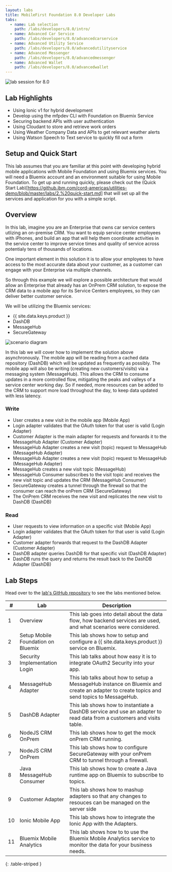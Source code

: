 ```yaml
---
layout: labs
title: MobileFirst Foundation 8.0 Developer Labs
tabs:
  - name: Lab selection
    path: /labs/developers/8.0/intro/
  - name: Advanced Car Service
    path: /labs/developers/8.0/advancedcarservice
  - name: Advanced Utility Service
    path: /labs/developers/8.0/advancedutilityservice
  - name: Advanced Messenger
    path: /labs/developers/8.0/advancedmessenger
  - name: Advanced Wallet
    path: /labs/developers/8.0/advancedwallet
---
```


![lab session for 8.0](../advancedutilityservice/screenstory.png)

## Lab Highlights
* Using Ionic v1 for hybrid development
* Develop using the mfpdev CLI with Foundation on Bluemix Service
* Securing backend APIs with user authentication
* Using Cloudant to store and retrieve work orders
* Using Weather Company Data and APIs to get relevant weather alerts
* Using Watson Speech to Text service to quickly fill out a form

## Setup and Quick Start
This lab assumes that you are familiar at this point with developing hybrid mobile applications with Mobile Foundation and using Bluemix services. You will need a Bluemix account and an environment suitable for using Mobile Foundation. To get up and running quickly, please check out the (Quick Start Lab)[https://github.ibm.com/cord-americas/utilities-demo/blob/master/labs/2.%20quick-start.md] that will set up all the services and application for you with a simple script.

## Overview
In this lab, imagine you are an Enterprise that owns car service centers utlizing an on-premise CRM. You want to equip service center employees with iPhones, and build an app that will help them coordinate activities in the service center to improve service times and quality of service across potentialy tens of thousands of locations.

One important element in this solution it is to allow your employees to have access to the most accurate data about your customer, as a customer can engage with your Enterprise via multiple channels.

So through this example we will explore a possible architecture that would allow an Enterprise that already has an OnPrem CRM solution, to expose the CRM data to a mobile app for its Service Centers employees, so they can deliver better customer service.

We will be utilizing the Bluemix services:

* {{ site.data.keys.product }}
* DashDB
* MessageHub
* SecureGateway

![scenario diagram](../advancedcarservice/diagram.png)

In this lab we will cover how to implement the solution above asynchronously. The mobile app will be reading from a cached data repository (DashDB) which will be updated as frequently as possibly. The mobile app will also be writing (creating new customers/visits) via a messaging system (MessageHub). This allows the CRM to consume updates in a more controlled flow, mitigating the peaks and valleys of a service center working day. So if needed, more resources can be added to the CRM to support more load throughout the day, to keep data updated with less latency.

### Write
* User creates a new visit in the mobile app (Mobile App)
* Login adapter validates that the OAuth token for that user is valid (Login Adapter)
* Customer Adapter is the main adapter for requests and forwards it to the MessageHub Adapter (Customer Adapter)
* MessageHub Adapter creates a new visit (topic) request to MessageHub (MessageHub Adapter)
* MessageHub Adapter creates a new visit (topic) request to MessageHub (MessageHub Adapter)
* MessageHub creates a new visit topic (MessageHub)
* MessageHub Consumer subscribes to the visit topic and receives the new visit topic and updates the CRM (MessageHub Consumer)
* SecureGateway creates a tunnel through the firewall so that the consumer can reach the onPrem CRM (SecureGateway)
* The OnPrem CRM receives the new visit and replicates the new visit to DashDB (DashDB)

### Read
* User requests to view information on a specific visit (Mobile App)
* Login adapter validates that the OAuth token for that user is valid (Login Adapter)
* Customer adapter forwards that request to the DashDB Adapter (Customer Adapter)
* DashDB adapter queries DashDB for that specific visit (DashDB Adapter)
* DashDB runs the query and returns the result back to the DashDB Adapter (DashDB)

## Lab Steps
Head over to the [lab's GitHub repository](https://github.com/MobileFirst-Platform-Developer-Center/MotoCorpService/tree/release80/Lab) to see the labs mentioned below.

| #  | Lab      | Description |
|----|----------|-------------|
| 1  | Overview | This lab goes into detail about the data flow, how backend services are used, and what scenarios were considered.|
| 2  | Setup Mobile Foundation on Bluemix | This lab shows how to setup and configure a {{ site.data.keys.product }} service on Bluemix. |
| 3  | Security Implementation Login | This lab talks about how easy it is to integrate OAuth2 Security into your app. |
| 4  | MessageHub Adapter | This lab talks about how to setup a MessageHub instance on Bluemix and create an adapter to create topics and send topics to MessageHub. |
| 5  | DashDB Adapter | This lab shows how to instantiate a DashDB service and use an adapter to read data from a customers and visits table. |
| 6  | NodeJS CRM OnPrem | This lab shows how to get the mock onPrem CRM running. |
| 7  | NodeJS CRM OnPrem | This lab shows how to configure SecureGateway with your onPrem CRM to tunnel through a firewall. |
| 8  | Java MessageHub Consumer | This lab shows how to create a Java runtime app on Bluemix to subscribe to topics. |
| 9  | Customer Adapter | This lab shows how to mashup adapters so that any changes to resouces can be managed on the server side |
| 10 | Ionic Mobile App | This lab shows how to integrate the Ionic App with the Adapters. |
| 11 | Bluemix Mobile Analytics | This lab shows how to to use the Bluemix Mobile Analytics service to monitor the data for your business needs. |
{: .table-striped }
